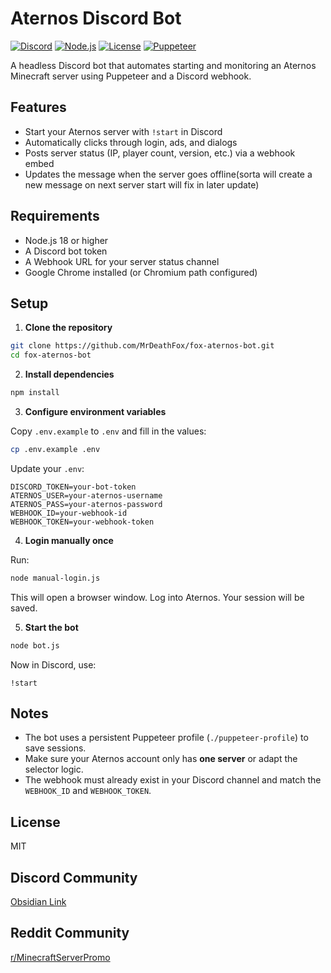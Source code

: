 
# Aternos Discord Bot

[![Discord](https://img.shields.io/badge/Discord-Bot-5865F2?logo=discord&logoColor=white)](https://discord.com)
[![Node.js](https://img.shields.io/badge/Node.js-18.x-green?logo=node.js)](https://nodejs.org/)
[![License](https://img.shields.io/badge/License-MIT-blue.svg)](LICENSE)
[![Puppeteer](https://img.shields.io/badge/Powered%20by-Puppeteer-40c4ff?logo=puppeteer&logoColor=black)](https://pptr.dev/)

A headless Discord bot that automates starting and monitoring an Aternos Minecraft server using Puppeteer and a Discord webhook.

## Features

- Start your Aternos server with `!start` in Discord
- Automatically clicks through login, ads, and dialogs
- Posts server status (IP, player count, version, etc.) via a webhook embed
- Updates the message when the server goes offline(sorta will create a new message on next server start will fix in later update)

## Requirements

- Node.js 18 or higher
- A Discord bot token
- A Webhook URL for your server status channel
- Google Chrome installed (or Chromium path configured)

## Setup

1. **Clone the repository**

```bash
git clone https://github.com/MrDeathFox/fox-aternos-bot.git
cd fox-aternos-bot
```

2. **Install dependencies**

```bash
npm install
```

3. **Configure environment variables**

Copy `.env.example` to `.env` and fill in the values:

```bash
cp .env.example .env
```

Update your `.env`:

```
DISCORD_TOKEN=your-bot-token
ATERNOS_USER=your-aternos-username
ATERNOS_PASS=your-aternos-password
WEBHOOK_ID=your-webhook-id
WEBHOOK_TOKEN=your-webhook-token
```

4. **Login manually once**

Run:

```bash
node manual-login.js
```

This will open a browser window. Log into Aternos. Your session will be saved.

5. **Start the bot**

```bash
node bot.js
```

Now in Discord, use:

```
!start
```

## Notes

- The bot uses a persistent Puppeteer profile (`./puppeteer-profile`) to save sessions.
- Make sure your Aternos account only has **one server** or adapt the selector logic.
- The webhook must already exist in your Discord channel and match the `WEBHOOK_ID` and `WEBHOOK_TOKEN`.

## License

MIT

## Discord Community
[Obsidian Link](https://discord.gg/mKMm5a5CCK)

## Reddit Community
[r/MinecraftServerPromo](https://www.reddit.com/r/MinecraftServerPromo/)
